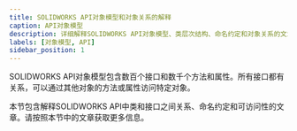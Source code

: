```yaml
---
title: SOLIDWORKS API对象模型和对象关系的解释
caption: API对象模型
description: 详细解释SOLIDWORKS API对象模型、类层次结构、命名约定和对象关系的文章集合
labels: [对象模型, API]
sidebar_position: 1
---
```

SOLIDWORKS API对象模型包含数百个接口和数千个方法和属性。所有接口都有关系，可以通过其他对象的方法或属性访问特定对象。

本节包含解释SOLIDWORKS API中类和接口之间关系、命名约定和可访问性的文章。请按照本节中的文章获取更多信息。